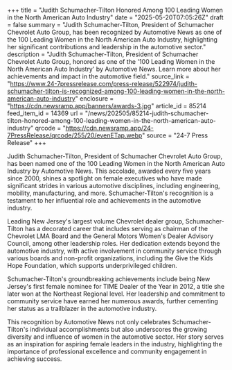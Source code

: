 +++
title = "Judith Schumacher-Tilton Honored Among 100 Leading Women in the North American Auto Industry"
date = "2025-05-20T07:05:26Z"
draft = false
summary = "Judith Schumacher-Tilton, President of Schumacher Chevrolet Auto Group, has been recognized by Automotive News as one of the 100 Leading Women in the North American Auto Industry, highlighting her significant contributions and leadership in the automotive sector."
description = "Judith Schumacher-Tilton, President of Schumacher Chevrolet Auto Group, honored as one of the '100 Leading Women in the North American Auto Industry' by Automotive News. Learn more about her achievements and impact in the automotive field."
source_link = "https://www.24-7pressrelease.com/press-release/522974/judith-schumacher-tilton-is-recognized-among-100-leading-women-in-the-north-american-auto-industry"
enclosure = "https://cdn.newsramp.app/banners/awards-3.jpg"
article_id = 85214
feed_item_id = 14369
url = "/news/202505/85214-judith-schumacher-tilton-honored-among-100-leading-women-in-the-north-american-auto-industry"
qrcode = "https://cdn.newsramp.app/24-7PressRelease/qrcode/255/20/evenETap.webp"
source = "24-7 Press Release"
+++

<p>Judith Schumacher-Tilton, President of Schumacher Chevrolet Auto Group, has been named one of the 100 Leading Women in the North American Auto Industry by Automotive News. This accolade, awarded every five years since 2000, shines a spotlight on female executives who have made significant strides in various automotive disciplines, including engineering, mobility, manufacturing, and more. Schumacher-Tilton's recognition is a testament to her influential role and achievements in the automotive industry.</p><p>Leading New Jersey's largest volume Chevrolet dealer group, Schumacher-Tilton has a decorated career that includes serving as chairman of the Chevrolet LMA Board and the General Motors Women's Dealer Advisory Council, among other leadership roles. Her dedication extends beyond the automotive industry, with active involvement in community service through various boards and non-profit organizations, including the Give the Kids Hope Foundation, which supports underprivileged children.</p><p>Schumacher-Tilton's groundbreaking achievements include being New Jersey's first female nominee for TIME Dealer of the Year in 2012, a title she later won at the Northeast Regional level. Her leadership and commitment to community service have earned her numerous awards, further cementing her status as a trailblazer in the automotive industry.</p><p>This recognition by Automotive News not only celebrates Schumacher-Tilton's individual accomplishments but also underscores the growing diversity and influence of women in the automotive sector. Her story serves as an inspiration for aspiring female leaders in the industry, highlighting the importance of professional excellence and community engagement in achieving success.</p>